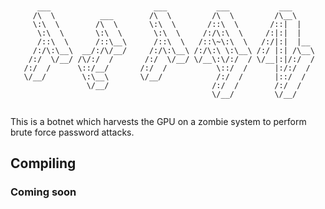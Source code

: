 <!-- language: lang-none -->                                                                                                       
```                                                                                                           


      ___                       ___           ___           ___     
     /\  \          ___        /\  \         /\  \         /\__\    
     \:\  \        /\  \       \:\  \       /::\  \       /::|  |   
      \:\  \       \:\  \       \:\  \     /:/\:\  \     /:|:|  |   
      /::\  \      /::\__\      /::\  \   /::\~\:\  \   /:/|:|  |__ 
     /:/\:\__\  __/:/\/__/     /:/\:\__\ /:/\:\ \:\__\ /:/ |:| /\__\
    /:/  \/__/ /\/:/  /       /:/  \/__/ \/__\:\/:/  / \/__|:|/:/  /
   /:/  /      \::/__/       /:/  /           \::/  /      |:/:/  / 
   \/__/        \:\__\       \/__/            /:/  /       |::/  /  
                 \/__/                       /:/  /        /:/  /   
                                             \/__/         \/__/    


```                                 
This is a botnet which harvests the GPU on a zombie system to perform brute force password attacks. 

## Compiling
### Coming soon

